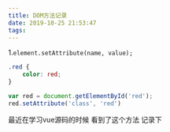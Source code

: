 ```yaml
---
title: DOM方法记录
date: 2019-10-25 21:53:47
tags:
---
```


<!-- more -->
1.`element.setAttribute(name, value);`
```css
.red {
    color: red;
}
```
```js
var red = document.getElementById('red');
red.setAttribute('class', 'red')
```
最近在学习vue源码的时候 看到了这个方法 记录下